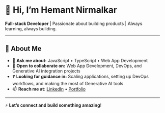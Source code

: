 # 👋 Hi, I’m Hemant Nirmalkar  

**Full-stack Developer** | Passionate about building products | Always learning, always building.  


---

## 🚀 About Me  
-  💬 **Ask me about:** JavaScript • TypeScript • Web App Development   
- 🤝 **Open to collaborate on:** Web App Development, DevOps, and Generative AI integration projects
- ❓ **Looking for guidance in:** Scaling applications, setting up DevOps workflows, and making the most of Generative AI tools
- 📫 **Reach me at:** [LinkedIn](https://www.linkedin.com/in/nirmalkar/) • [Portfolio](https://www.nirmalkar.com/contact)

---

⚡ **Let’s connect and build something amazing!**


<!--
**nirmalkar/nirmalkar** is a ✨ _special_ ✨ repository because its `README.md` (this file) appears on your GitHub profile.

Here are some ideas to get you started:

- 🔭 I’m currently working on ...
- 🌱 I’m currently learning ...
- 👯 I’m looking to collaborate on ...
- 🤔 I’m looking for help with ...
- 💬 Ask me about ...
- 📫 How to reach me: ...
- 😄 Pronouns: ...
- ⚡ Fun fact: ...
-->

